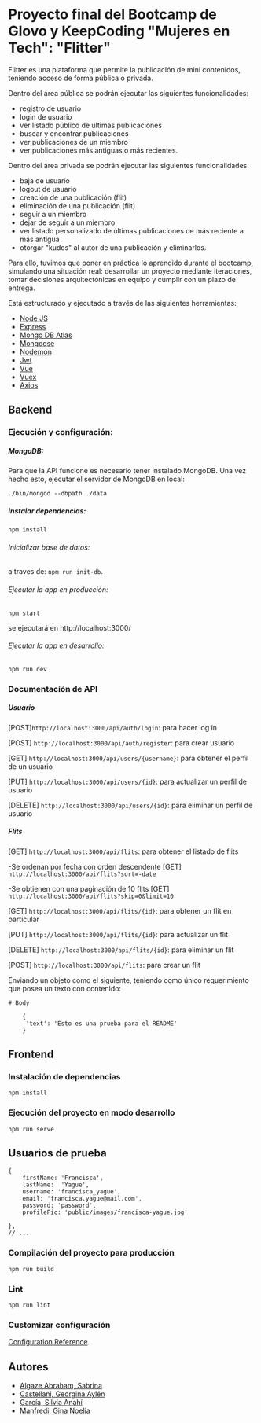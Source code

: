 # Proyecto final del Bootcamp de Glovo y KeepCoding "Mujeres en Tech": "Flitter"

Flitter es una plataforma que permite la publicación de mini contenidos, teniendo acceso de forma pública o privada.

Dentro del área pública se podrán ejecutar las siguientes funcionalidades:

- registro de usuario
- login de usuario
- ver listado público de últimas publicaciones
- buscar y encontrar publicaciones
- ver publicaciones de un miembro
- ver publicaciones más antiguas o más recientes.

Dentro del área privada se podrán ejecutar las siguientes funcionalidades:

- baja de usuario
- logout de usuario
- creación de una publicación (flit)
- eliminación de una publicación (flit)
- seguir a un miembro
- dejar de seguir a un miembro
- ver listado personalizado de últimas publicaciones de más reciente a más antigua
- otorgar "kudos" al autor de una publicación y eliminarlos.

Para ello, tuvimos que poner en práctica lo aprendido durante el bootcamp, simulando una situación real: desarrollar un proyecto mediante iteraciones, tomar decisiones arquitectónicas en equipo y cumplir con un plazo de entrega.

Está estructurado y ejecutado a través de las siguientes herramientas:

- [Node JS](https://nodejs.org)
- [Express](https://expressjs.com)
- [Mongo DB Atlas](https://www.mongodb.com/es/atlas/database)
- [Mongoose](https://mongoosejs.com/)
- [Nodemon](https://www.npmjs.com/package/nodemon)
- [Jwt](https://jwt.io)
- [Vue](https://vuejs.org/)
- [Vuex](https://vuex.vuejs.org/)
- [Axios](https://www.npmjs.com/package/axios)


## Backend
### Ejecución y configuración:

##### MongoDB:
Para que la API funcione es necesario tener instalado MongoDB. Una vez hecho esto, ejecutar el servidor de MongoDB en local:

`./bin/mongod --dbpath ./data`

##### Instalar dependencias:

 `npm install`

###### Inicializar base de datos:

a traves de: `npm run init-db`.

###### Ejecutar la app en producción:

`npm start`

se ejecutará en http://localhost:3000/

###### Ejecutar la app en desarrollo:

`npm run dev`
### Documentación de API

##### Usuario

[POST]`http://localhost:3000/api/auth/login`: para hacer log in

[POST] `http://localhost:3000/api/auth/register`: para crear usuario

[GET] `http://localhost:3000/api/users/{username}`: para obtener el perfil de un usuario

[PUT] `http://localhost:3000/api/users/{id}`: para actualizar un perfil de usuario

[DELETE] `http://localhost:3000/api/users/{id}`: para eliminar un perfil de usuario

##### Flits

[GET] `http://localhost:3000/api/flits`: para obtener el listado de flits

-Se ordenan por fecha con orden descendente
[GET] `http://localhost:3000/api/flits?sort=-date`

-Se obtienen con una paginación de 10 flits
[GET] `http://localhost:3000/api/flits?skip=0&limit=10`

[GET] `http://localhost:3000/api/flits/{id}`: para obtener un flit en particular

[PUT] `http://localhost:3000/api/flits/{id}`: para actualizar un flit

[DELETE] `http://localhost:3000/api/flits/{id}`: para eliminar un flit

[POST] `http://localhost:3000/api/flits`: para crear un flit

Enviando un objeto como el siguiente, teniendo como único requerimiento que posea un texto con contenido:
```
# Body

    {
     'text': 'Esto es una prueba para el README'
    }
```

## Frontend
### Instalación de dependencias

```
npm install
```

### Ejecución del proyecto en modo desarrollo

```
npm run serve
```

## Usuarios de prueba

```
{
    firstName: 'Francisca',
    lastName:  'Yague',
    username: 'francisca_yague',
    email: 'francisca.yague@mail.com',
    password: 'password',
    profilePic: 'public/images/francisca-yague.jpg'

},
// ...

```

### Compilación del proyecto para producción

```
npm run build
```

### Lint

```
npm run lint
```

### Customizar configuración

[Configuration Reference](https://cli.vuejs.org/config/).


## Autores

- [Algaze Abraham, Sabrina](https://github.com/sabrialgaze)
- [Castellani, Georgina Aylén](https://github.com/geor-castellani)
- [García, Silvia Anahí](https://github.com/gsanahi)
- [Manfredi, Gina Noelia](https://github.com/giginni)
